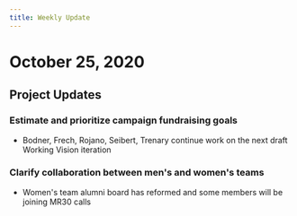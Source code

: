 ```yaml
---
title: Weekly Update
---
```

# October 25, 2020

## Project Updates
### Estimate and prioritize campaign fundraising goals
- Bodner, Frech, Rojano, Seibert, Trenary continue work on the next draft Working Vision iteration

### Clarify collaboration between men's and women's teams
- Women's team alumni board has reformed and some members will be joining MR30 calls

